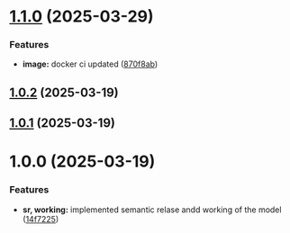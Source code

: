 # [1.1.0](https://github.com/leocodeio-chatpilot/chatpilot-py-m/compare/v1.0.2...v1.1.0) (2025-03-29)


### Features

* **image:** docker ci updated ([870f8ab](https://github.com/leocodeio-chatpilot/chatpilot-py-m/commit/870f8ab461bb4a51cd97738ea32cf16cfa3446c3))

## [1.0.2](https://github.com/leocodeio-chatpilot/chatpilot-py-m/compare/v1.0.1...v1.0.2) (2025-03-19)

## [1.0.1](https://github.com/leocodeio-chatpilot/chatpilot-py-m/compare/v1.0.0...v1.0.1) (2025-03-19)

# 1.0.0 (2025-03-19)


### Features

* **sr, working:** implemented semantic relase andd working of the model ([14f7225](https://github.com/leocodeio-chatpilot/chatpilot-py-m/commit/14f72255dcc779b2d82cc5dbae97043426bf991e))
